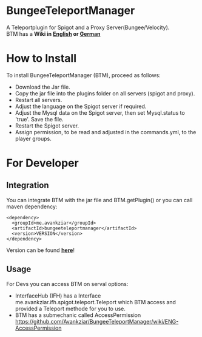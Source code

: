 # BungeeTeleportManager

A Teleportplugin for Spigot and a Proxy Server(Bungee/Velocity).<br>
BTM has a <b>Wiki in [English](https://github.com/Avankziar/BungeeTeleportManager/wiki/ENG-Home) or [German](https://github.com/Avankziar/BungeeTeleportManager/wiki/GER-Home)</b>

# How to Install
To install BungeeTeleportManager (BTM), proceed as follows:
- Download the Jar file.
- Copy the jar file into the plugins folder on all servers (spigot and proxy).
- Restart all servers.
- Adjust the language on the Spigot server if required.
- Adjust the Mysql data on the Spigot server, then set Mysql.status to 'true'. Save the file.
- Restart the Spigot server.
- Assign permission, to be read and adjusted in the commands.yml, to the player groups.

# For Developer
## Integration
You can integrate BTM with the jar file and BTM.getPlugin() or you can call maven dependency:

```
<dependency>
  <groupId>me.avankziar</groupId>
  <artifactId>bungeeteleportmanager</artifactId>
  <version>VERSION</version>
</dependency>
```
Version can be found <b>[here](https://github.com/Avankziar/BungeeTeleportManager/packages/2208362)</b>!

## Usage
For Devs you can access BTM on serval options:
- InterfaceHub (IFH) has a Interface me.avankziar.ifh.spigot.teleport.Teleport which BTM access and provided a Teleport methode for you to use.
- BTM has a submechanic called AccessPermission https://github.com/Avankziar/BungeeTeleportManager/wiki/ENG-AccessPermission
